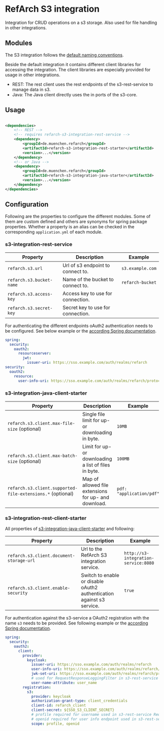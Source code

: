 # RefArch S3 integration

Integration for CRUD operations on a s3 storage. Also used for file handling in other integrations.

## Modules

The S3 integration follows the [default naming conventions](../README.md#naming-conventions).

Beside the default integration it contains different client libraries for accessing the integration. The client
libraries are especially provided for usage in other integrations.

- REST: The rest client uses the rest endpoints of the s3-rest-service to manage data in s3.
- Java: The Java client directly uses the in ports of the s3-core.

## Usage

```xml

<dependencies>
    <!-- REST -->
    <!-- requires refarch-s3-integration-rest-service -->
    <dependency>
        <groupId>de.muenchen.refarch</groupId>
        <artifactId>refarch-s3-integration-rest-starter</artifactId>
        <version>...</version>
    </dependency>
    <!-- or Java -->
    <dependency>
        <groupId>de.muenchen.refarch</groupId>
        <artifactId>refarch-s3-integration-java-starter</artifactId>
        <version>...</version>
    </dependency>
</dependencies>
```

## Configuration

Following are the properties to configure the different modules. Some of them are custom defined and others are synonyms
for spring package properties.
Whether a property is an alias can be checked in the corresponding `application.yml` of each module.

### s3-integration-rest-service

| Property                 | Description                                                    | Example                                       |
|--------------------------|----------------------------------------------------------------|-----------------------------------------------|
| `refarch.s3.url`         | Url of s3 endpoint to connect to.                              | `s3.example.com`                              |
| `refarch.s3.bucket-name` | Name of the bucket to connect to.                              | `refarch-bucket`                              |
| `refarch.s3.access-key`  | Access key to use for connection.                              |                                               |
| `refarch.s3.secret-key`  | Secret key to use for connection.                              |                                               |

For authenticating the different endpoints oAuth2 authentication needs to be configured.
See below example or the [according Spring documentation](https://docs.spring.io/spring-security/reference/servlet/oauth2/index.html#oauth2-resource-server).

```yml
spring:
  security:
    oauth2:
      resourceserver:
        jwt:
          issuer-uri: https://sso.example.com/auth/realms/refarch
security:
  oauth2:
    resource:
      user-info-uri: https://sso.example.com/auth/realms/refarch/protocol/openid-connect/userinfo
```

### s3-integration-java-client-starter

| Property                                                   | Description                                           | Example                  |
|------------------------------------------------------------|-------------------------------------------------------|--------------------------|
| `refarch.s3.client.max-file-size` (optional)               | Single file limit for up- or downloading in byte.     | `10MB`                   |
| `refarch.s3.client.max-batch-size` (optional)              | Limit for up- or downloading a list of files in byte. | `100MB`                  |
| `refarch.s3.client.supported-file-extensions.*` (optional) | Map of allowed file extensions for up- and download.  | `pdf: "application/pdf"` |

### s3-integration-rest-client-starter

All properties of [s3-integration-java-client-starter](#s3-integration-rest-client-starter) and following:

| Property                                 | Description                                                                | Example                                       |
|------------------------------------------|----------------------------------------------------------------------------|-----------------------------------------------|
| `refarch.s3.client.document-storage-url` | Url to the RefArch S3 integration service.                                 | `http://s3-integration-service:8080`          |
| `refarch.s3.client.enable-security`      | Switch to enable or disable oAuth2 authentication against s3 service.      | `true`                                        |

For authentication against the s3-service a OAuth2 registration with the name `s3` needs to be provided.
See following example or the [according Spring documentation](https://docs.spring.io/spring-security/reference/servlet/oauth2/index.html#oauth2-client).

```yml
spring:
  security:
    oauth2:
      client:
        provider:
          keycloak:
            issuer-uri: https://sso.example.com/auth/realms/refarch
            user-info-uri: https://sso.example.com/auth/realms/refarch/protocol/openid-connect/userinfo
            jwk-set-uri: https://sso.example.com/auth/realms/refarch/protocol/openid-connect/certs
            # used for RequestResponseLoggingFilter in s3-rest-service
            user-name-attribute: user_name
        registration:
          s3:
            provider: keycloak
            authorization-grant-type: client_credentials
            client-id: refarch_client
            client-secret: ${SSO_S3_CLIENT_SECRET}
            # profile required for username used in s3-rest-service RequestResponseLoggingFilter
            # openid required for user info endpoint used in s3-rest-service JwtUserInfoAuthenticationConverter
            scope: profile, openid
```
